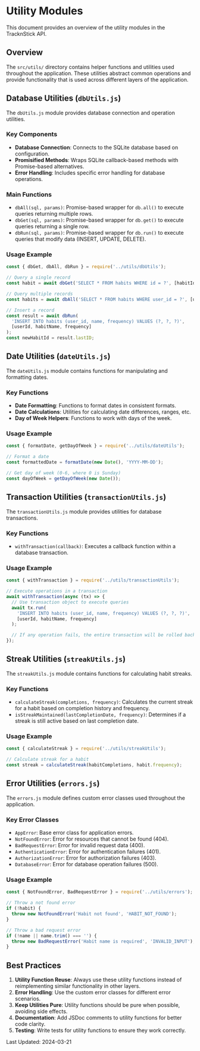 # Utility Modules

This document provides an overview of the utility modules in the TracknStick API.

## Overview

The `src/utils/` directory contains helper functions and utilities used throughout the application. These utilities abstract common operations and provide functionality that is used across different layers of the application.

## Database Utilities (`dbUtils.js`)

The `dbUtils.js` module provides database connection and operation utilities.

### Key Components

- **Database Connection**: Connects to the SQLite database based on configuration.
- **Promisified Methods**: Wraps SQLite callback-based methods with Promise-based alternatives.
- **Error Handling**: Includes specific error handling for database operations.

### Main Functions

- `dbAll(sql, params)`: Promise-based wrapper for `db.all()` to execute queries returning multiple rows.
- `dbGet(sql, params)`: Promise-based wrapper for `db.get()` to execute queries returning a single row.
- `dbRun(sql, params)`: Promise-based wrapper for `db.run()` to execute queries that modify data (INSERT, UPDATE, DELETE).

### Usage Example

```javascript
const { dbGet, dbAll, dbRun } = require('../utils/dbUtils');

// Query a single record
const habit = await dbGet('SELECT * FROM habits WHERE id = ?', [habitId]);

// Query multiple records
const habits = await dbAll('SELECT * FROM habits WHERE user_id = ?', [userId]);

// Insert a record
const result = await dbRun(
  'INSERT INTO habits (user_id, name, frequency) VALUES (?, ?, ?)',
  [userId, habitName, frequency]
);
const newHabitId = result.lastID;
```

## Date Utilities (`dateUtils.js`)

The `dateUtils.js` module contains functions for manipulating and formatting dates.

### Key Functions

- **Date Formatting**: Functions to format dates in consistent formats.
- **Date Calculations**: Utilities for calculating date differences, ranges, etc.
- **Day of Week Helpers**: Functions to work with days of the week.

### Usage Example

```javascript
const { formatDate, getDayOfWeek } = require('../utils/dateUtils');

// Format a date
const formattedDate = formatDate(new Date(), 'YYYY-MM-DD');

// Get day of week (0-6, where 0 is Sunday)
const dayOfWeek = getDayOfWeek(new Date());
```

## Transaction Utilities (`transactionUtils.js`)

The `transactionUtils.js` module provides utilities for database transactions.

### Key Functions

- `withTransaction(callback)`: Executes a callback function within a database transaction.

### Usage Example

```javascript
const { withTransaction } = require('../utils/transactionUtils');

// Execute operations in a transaction
await withTransaction(async (tx) => {
  // Use transaction object to execute queries
  await tx.run(
    'INSERT INTO habits (user_id, name, frequency) VALUES (?, ?, ?)',
    [userId, habitName, frequency]
  );

  // If any operation fails, the entire transaction will be rolled back
});
```

## Streak Utilities (`streakUtils.js`)

The `streakUtils.js` module contains functions for calculating habit streaks.

### Key Functions

- `calculateStreak(completions, frequency)`: Calculates the current streak for a habit based on completion history and frequency.
- `isStreakMaintained(lastCompletionDate, frequency)`: Determines if a streak is still active based on last completion date.

### Usage Example

```javascript
const { calculateStreak } = require('../utils/streakUtils');

// Calculate streak for a habit
const streak = calculateStreak(habitCompletions, habit.frequency);
```

## Error Utilities (`errors.js`)

The `errors.js` module defines custom error classes used throughout the application.

### Key Error Classes

- `AppError`: Base error class for application errors.
- `NotFoundError`: Error for resources that cannot be found (404).
- `BadRequestError`: Error for invalid request data (400).
- `AuthenticationError`: Error for authentication failures (401).
- `AuthorizationError`: Error for authorization failures (403).
- `DatabaseError`: Error for database operation failures (500).

### Usage Example

```javascript
const { NotFoundError, BadRequestError } = require('../utils/errors');

// Throw a not found error
if (!habit) {
  throw new NotFoundError('Habit not found', 'HABIT_NOT_FOUND');
}

// Throw a bad request error
if (!name || name.trim() === '') {
  throw new BadRequestError('Habit name is required', 'INVALID_INPUT');
}
```

## Best Practices

1. **Utility Function Reuse**: Always use these utility functions instead of reimplementing similar functionality in other layers.
2. **Error Handling**: Use the custom error classes for different error scenarios.
3. **Keep Utilities Pure**: Utility functions should be pure when possible, avoiding side effects.
4. **Documentation**: Add JSDoc comments to utility functions for better code clarity.
5. **Testing**: Write tests for utility functions to ensure they work correctly.

Last Updated: 2024-03-21
